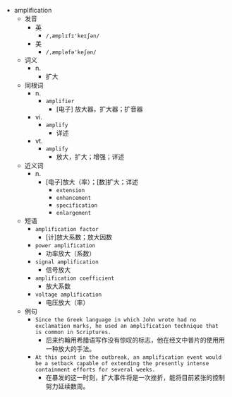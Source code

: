 - amplification
  - 发音
    - 英
      - `/,æmplɪfɪ'keɪʃən/`
    - 美
      - `/,æmpləfə'keʃən/`
  - 词义
    - n.
      - 扩大
  - 同根词
    - n.
      - `amplifier`
        - [电子] 放大器，扩大器；扩音器
    - vi.
      - `amplify`
        - 详述
    - vt.
      - `amplify`
        - 放大，扩大；增强；详述
  - 近义词
    - n.
      - [电子]放大（率）；[数]扩大；详述
        - `extension`
        - `enhancement`
        - `specification`
        - `enlargement`
  - 短语
    - `amplification factor`
      - [计]放大系数；放大因数 
    - `power amplification`
      - 功率放大（系数） 
    - `signal amplification`
      - 信号放大 
    - `amplification coefficient`
      - 放大系数 
    - `voltage amplification`
      - 电压放大（率） 
  - 例句
    - `Since the Greek language in which John wrote had no exclamation marks, he used an amplification technique that is common in Scriptures.`
      - 后来约翰用希腊语写作没有惊叹的标志，他在经文中普片的使用用一种放大的手法。
    - `At this point in the outbreak, an amplification event would be a setback capable of extending the presently intense containment efforts for several weeks.`
      - 在暴发的这一时刻，扩大事件将是一次挫折，能将目前紧张的控制努力延续数周。

